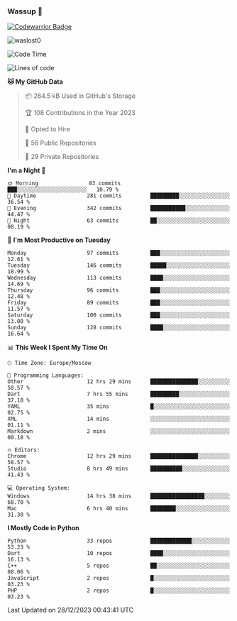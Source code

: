 ### Wassup 👋

[![Codewarrior Badge](https://www.codewars.com/users/waslost/badges/small)](https://www.codewars.com/users/waslost)

<p align="left"> <img src="https://komarev.com/ghpvc/?username=waslost0" alt="waslost0" /></p>

<!--START_SECTION:waka-->
![Code Time](http://img.shields.io/badge/Code%20Time-3%2C686%20hrs%2053%20mins-blue)

![Lines of code](https://img.shields.io/badge/From%20Hello%20World%20I%27ve%20Written-1.4%20million%20lines%20of%20code-blue)

**🐱 My GitHub Data** 

> 📦 264.5 kB Used in GitHub's Storage 
 > 
> 🏆 108 Contributions in the Year 2023
 > 
> 💼 Opted to Hire
 > 
> 📜 56 Public Repositories 
 > 
> 🔑 29 Private Repositories 
 > 
**I'm a Night 🦉** 

```text
🌞 Morning                83 commits          ███░░░░░░░░░░░░░░░░░░░░░░   10.79 % 
🌆 Daytime                281 commits         █████████░░░░░░░░░░░░░░░░   36.54 % 
🌃 Evening                342 commits         ███████████░░░░░░░░░░░░░░   44.47 % 
🌙 Night                  63 commits          ██░░░░░░░░░░░░░░░░░░░░░░░   08.19 % 
```
📅 **I'm Most Productive on Tuesday** 

```text
Monday                   97 commits          ███░░░░░░░░░░░░░░░░░░░░░░   12.61 % 
Tuesday                  146 commits         █████░░░░░░░░░░░░░░░░░░░░   18.99 % 
Wednesday                113 commits         ████░░░░░░░░░░░░░░░░░░░░░   14.69 % 
Thursday                 96 commits          ███░░░░░░░░░░░░░░░░░░░░░░   12.48 % 
Friday                   89 commits          ███░░░░░░░░░░░░░░░░░░░░░░   11.57 % 
Saturday                 100 commits         ███░░░░░░░░░░░░░░░░░░░░░░   13.00 % 
Sunday                   128 commits         ████░░░░░░░░░░░░░░░░░░░░░   16.64 % 
```


📊 **This Week I Spent My Time On** 

```text
🕑︎ Time Zone: Europe/Moscow

💬 Programming Languages: 
Other                    12 hrs 29 mins      ███████████████░░░░░░░░░░   58.57 % 
Dart                     7 hrs 55 mins       █████████░░░░░░░░░░░░░░░░   37.18 % 
YAML                     35 mins             █░░░░░░░░░░░░░░░░░░░░░░░░   02.75 % 
XML                      14 mins             ░░░░░░░░░░░░░░░░░░░░░░░░░   01.11 % 
Markdown                 2 mins              ░░░░░░░░░░░░░░░░░░░░░░░░░   00.18 % 

🔥 Editors: 
Chrome                   12 hrs 29 mins      ███████████████░░░░░░░░░░   58.57 % 
Studio                   8 hrs 49 mins       ██████████░░░░░░░░░░░░░░░   41.43 % 

💻 Operating System: 
Windows                  14 hrs 38 mins      █████████████████░░░░░░░░   68.70 % 
Mac                      6 hrs 40 mins       ████████░░░░░░░░░░░░░░░░░   31.30 % 
```

**I Mostly Code in Python** 

```text
Python                   33 repos            █████████████░░░░░░░░░░░░   53.23 % 
Dart                     10 repos            ████░░░░░░░░░░░░░░░░░░░░░   16.13 % 
C++                      5 repos             ██░░░░░░░░░░░░░░░░░░░░░░░   08.06 % 
JavaScript               2 repos             █░░░░░░░░░░░░░░░░░░░░░░░░   03.23 % 
PHP                      2 repos             █░░░░░░░░░░░░░░░░░░░░░░░░   03.23 % 
```




 Last Updated on 28/12/2023 00:43:41 UTC
<!--END_SECTION:waka-->

